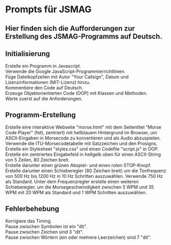 # Prompts für JSMAG

## Hier finden sich die Aufforderungen zur Erstellung des JSMAG-Programms auf Deutsch.


## Initialisierung


Erstelle ein Programm in Javascript.    
Verwende die Google JavaScript-Programmierrichtlinien.  
Füge Dateikopfzeilen mit Autor "Your Callsign", Datum und Lizenzinformationen (MIT-Lizenz) hinzu.   
Kommentiere den Code auf Deutsch.   
Erzeuge Objektorientierten Code (OOP) mit Klassen und Methoden.   
Warte zuerst auf die Anforderungen.

## Programm-Erstellung
Erstelle eine interaktive Webseite "morse.html" mit dem  Seitentitel  "Morse Code Player" (fett, zentriert) mit hellblauem Hintergrund im Browser, um ASCII-Eingaben in Morsecode zu konvertieren und als Audio abzuspielen. Verwende die ITU-Morsecodetabelle mit Satzzeichen und den Prosigns.  
Erstelle ein Stylesheet "styles.css" und einen Codefile  "script.js" in OOP. 
Erstelle ein zentriertes Eingabefeld in hellgelb oben für einen ASCII-String von 5 Zeilen, 80 Zeichen breit.  
Erstelle darunter einen grünen Abspiel- und einen roten STOP-Knopf.
Erstelle darunter einen Schieberegler (80 Zeichen breit) um die Tonfrequenz von 500 Hz bis 1200 Hz in 10 Hz Schritten auszuwählen. Verwende 750 Hz als Standard.
Unter dem Frequenzregler erstelle einen weiteren Schieberegler, um die Morsegeschwindigkeit zwischen 5 WPM und 35 WPM mit 20 WPM als Standard und 1 WPM Schritten auszuwählen.

## Fehlerbehebung
Korrigiere das Timing.  
Pause zwischen Symbolen ist ein "dit".  
Pause zwischen Zeichen sind 3 "dit".  
Pause zwischen Wörtern (ein oder mehrere Leerzeichen) sind 7 "dit".



